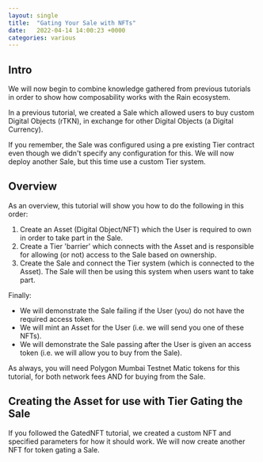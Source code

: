 ```yaml
---
layout: single
title:  "Gating Your Sale with NFTs"
date:   2022-04-14 14:00:23 +0000
categories: various
---
```


## Intro

We will now begin to combine knowledge gathered from previous tutorials in order to show how composability works with the Rain ecosystem.

In a previous tutorial, we created a Sale which allowed users to buy custom Digital Objects (rTKN), in exchange for other Digital Objects (a Digital Currency).

If you remember, the Sale was configured using a pre existing Tier contract even though we didn't specify any configuration for this. We will now deploy another Sale, but this time use a custom Tier system.


## Overview

As an overview, this tutorial will show you how to do the following in this order: 

1. Create an Asset (Digital Object/NFT) which the User is required to own in order to take part in the Sale.
2. Create a Tier 'barrier' which connects with the Asset and is responsible for allowing (or not) access to the Sale based on ownership.
3. Create the Sale and connect the Tier system (which is connected to the Asset). The Sale will then be using this system when users want to take part.

Finally:
* We will demonstrate the Sale failing if the User (you) do not have the required access token.
* We will mint an Asset for the User (i.e. we will send you one of these NFTs).
* We will demonstrate the Sale passing after the User is given an access token (i.e. we will allow you to buy from the Sale).

As always, you will need Polygon Mumbai Testnet Matic tokens for this tutorial, for both network fees AND for buying from the Sale. 

## Creating the Asset for use with Tier Gating the Sale

If you followed the GatedNFT tutorial, we created a custom NFT and specified parameters for how it should work. We will now create another NFT for token gating a Sale.



## 


[full-example]: https://github.com/unegma/sdk-tutorial-sale
[sale]: https://docs.rainprotocol.xyz/smart-contracts/sale/
[previous-tutorial]: https://docs.rainprotocol.xyz/guides/SDK/using-the-rain-sdk-to-deploy-your-first-rain-contract
[token-gating]: https://medium.com/@jshanks21/nft-meaning-token-gating-ad83aef7cccd
[discord]: https://discord.gg/dzYS3JSwDP
[docs]: https://docs.rainprotocol.xyz
[react-example]: https://github.com/beehive-innovation/examples.rainprotocol.xyz/blob/master/src/examples/DeploySaleExample/DeploySaleExample.tsx
[react-example-live]:  https://examples.rainprotocol.xyz/deploy-sale-example
[unpkg]: https://unpkg.com/
[mumbai]: https://faucet.polygon.technology/
[metamask-tutorial]: https://www.youtube.com/watch?v=6h_liI6atEk
[system-js]: https://www.digitalocean.com/community/tutorials/how-to-dynamically-import-javascript-with-import-maps
[npx]: https://stackoverflow.com/questions/50605219/difference-between-npx-and-npm
[rain-sdk]: https://github.com/beehive-innovation/rain-sdk
[ethers]: https://github.com/ethers-io/ethers.js/
[full-example]: https://github.com/unegma/sdk-tutorial-sale
[opcodes]: https://en.wikipedia.org/wiki/Opcode
